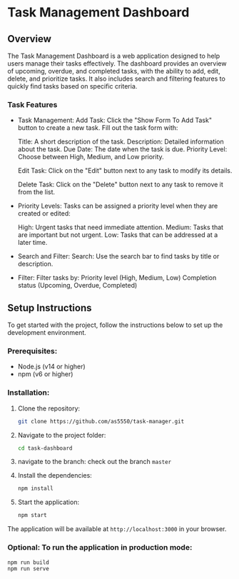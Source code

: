 # Task Management Dashboard

## Overview

The Task Management Dashboard is a web application designed to help users manage their tasks effectively. The dashboard provides an overview of upcoming, overdue, and completed tasks, with the ability to add, edit, delete, and prioritize tasks. It also includes search and filtering features to quickly find tasks based on specific criteria.

### Task Features
- Task Management:
    Add Task: Click the "Show Form To Add Task" button to create a new task. Fill out the task form with:

    Title: A short description of the task.
    Description: Detailed information about the task.
    Due Date: The date when the task is due.
    Priority Level: Choose between High, Medium, and Low priority.
    
    Edit Task: Click on the "Edit" button next to any task to modify its details.

    Delete Task: Click on the "Delete" button next to any task to remove it from the list.

- Priority Levels:
    Tasks can be assigned a priority level when they are created or edited:

    High: Urgent tasks that need immediate attention.
    Medium: Tasks that are important but not urgent.
    Low: Tasks that can be addressed at a later time.

- Search and Filter:
    Search: Use the search bar to find tasks by title or description.

- Filter: Filter tasks by:
    Priority level (High, Medium, Low)
    Completion status (Upcoming, Overdue, Completed)

## Setup Instructions

To get started with the project, follow the instructions below to set up the development environment.

### Prerequisites:
- Node.js (v14 or higher)
- npm (v6 or higher)

### Installation:

1. Clone the repository:
    ```bash
    git clone https://github.com/as5550/task-manager.git
    ```

2. Navigate to the project folder:
    ```bash
    cd task-dashboard
    ```

3. navigate to the branch:
    check out the branch `master`

4. Install the dependencies:
    ```bash
    npm install
    ```

5. Start the application:
    ```bash
    npm start
    ```

The application will be available at `http://localhost:3000` in your browser.

### Optional: To run the application in production mode:
```bash
npm run build
npm run serve
